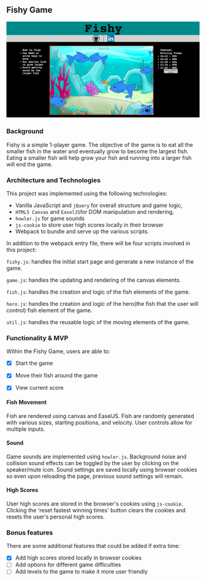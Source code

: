 ## Fishy Game

![In_Game](./docs/In_Game.png "In Game")

### Background


Fishy is a simple 1-player game.  The objective of the game is to eat all the smaller fish in the water and eventually grow to become the largest fish.  Eating a smaller fish will help grow your fish and running into a larger fish will end the game.


### Architecture and Technologies

This project was implemented using the following technologies:

- Vanilla JavaScript and `jQuery` for overall structure and game logic,
- `HTML5 Canvas` and `EaselJS`for DOM manipulation and rendering,
- `howler.js` for game sounds
- `js-cookie` to store user high scores locally in their browser
- Webpack to bundle and serve up the various scripts.

In addition to the webpack entry file, there will be four scripts involved in this project:

`fishy.js`: handles the initial start page and generate a new instance of the game.

`game.js`: handles the updating and rendering of the canvas elements.

`fish.js`: handles the creation and logic of the fish elements of the game.

`hero.js`: handles the creation and logic of the hero(the fish that the user will control) fish element of the game.

`util.js`: handles the reusable logic of the moving elements of the game.



### Functionality & MVP  

Within the Fishy Game, users are able to:

- [x] Start the game
- [x] Move their fish around the game
- [x] View current score


#### Fish Movement
Fish are rendered using canvas and EaselJS.  Fish are randomly generated with various sizes, starting positions, and velocity. User controls allow for multiple inputs.

#### Sound
Game sounds are implemented using `howler.js`.  Background noise and collision sound effects can be toggled by the user by clicking on the speaker/mute icon.  Sound settings are saved locally using browser cookies so even upon reloading the page, previous sound settings will remain.

#### High Scores
User high scores are stored in the browser's cookies using `js-cookie`.  Clicking the 'reset fastest winning times' button clears the cookies and resets the user's personal high scores.


### Bonus features

There are some additional features that could be added if extra time:

- [x] Add high scores stored locally in browser cookies
- [ ] Add options for different game difficulties
- [ ] Add levels to the game to make it more user friendly
